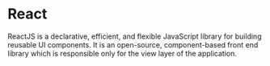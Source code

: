 # React
ReactJS is a declarative, efficient, and flexible JavaScript library for building reusable UI components. It is an open-source, component-based front end library which is responsible only for the view layer of the application.

